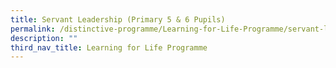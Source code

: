 ```yaml
---
title: Servant Leadership (Primary 5 & 6 Pupils)
permalink: /distinctive-programme/Learning-for-Life-Programme/servant-leadership/
description: ""
third_nav_title: Learning for Life Programme
---
```

